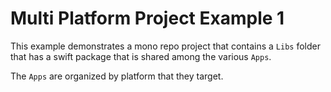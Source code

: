 # Multi Platform Project Example 1

This example demonstrates a mono repo project that contains a `Libs` folder that has a swift package that is shared among the various `Apps`.

The `Apps` are organized by platform that they target.